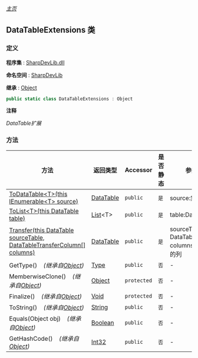 ###### [主页](./Index.md "主页")

## DataTableExtensions 类

### 定义

**程序集** : [SharpDevLib.dll](./SharpDevLib.assembly.md "SharpDevLib.dll")

**命名空间** : [SharpDevLib](./SharpDevLib.namespace.md "SharpDevLib")

**继承** : [Object](https://learn.microsoft.com/en-us/dotnet/api/system.object "Object")

``` csharp
public static class DataTableExtensions : Object
```

**注释**

*DataTable扩展*


### 方法

|方法|返回类型|Accessor|是否静态|参数|
|---|---|---|---|---|
|[ToDataTable\<T\>(this IEnumerable\<T\> source)](./SharpDevLib.DataTableExtensions.ToDataTable.T.thisIEnumerable.T.md "ToDataTable<T>(this IEnumerable<T> source)")|[DataTable](https://learn.microsoft.com/en-us/dotnet/api/system.data.datatable "DataTable")|`public`|`是`|source:集合|
|[ToList\<T\>(this DataTable table)](./SharpDevLib.DataTableExtensions.ToList.T.thisDataTable.md "ToList<T>(this DataTable table)")|[List](https://learn.microsoft.com/en-us/dotnet/api/system.collections.generic.list-1 "List")\<T\>|`public`|`是`|table:DataTable|
|[Transfer(this DataTable sourceTable, DataTableTransferColumn[] columns)](./SharpDevLib.DataTableExtensions.Transfer.thisDataTable.DataTableTransferColumn.md "Transfer(this DataTable sourceTable, DataTableTransferColumn[] columns)")|[DataTable](https://learn.microsoft.com/en-us/dotnet/api/system.data.datatable "DataTable")|`public`|`是`|sourceTable:源DataTable<br>columns:要转换的列|
|GetType()&nbsp;&nbsp;&nbsp;&nbsp;*(继承自[Object](https://learn.microsoft.com/en-us/dotnet/api/system.object "Object"))*|[Type](https://learn.microsoft.com/en-us/dotnet/api/system.type "Type")|`public`|`否`|-|
|MemberwiseClone()&nbsp;&nbsp;&nbsp;&nbsp;*(继承自[Object](https://learn.microsoft.com/en-us/dotnet/api/system.object "Object"))*|[Object](https://learn.microsoft.com/en-us/dotnet/api/system.object "Object")|`protected`|`否`|-|
|Finalize()&nbsp;&nbsp;&nbsp;&nbsp;*(继承自[Object](https://learn.microsoft.com/en-us/dotnet/api/system.object "Object"))*|[Void](https://learn.microsoft.com/en-us/dotnet/api/system.void "Void")|`protected`|`否`|-|
|ToString()&nbsp;&nbsp;&nbsp;&nbsp;*(继承自[Object](https://learn.microsoft.com/en-us/dotnet/api/system.object "Object"))*|[String](https://learn.microsoft.com/en-us/dotnet/api/system.string "String")|`public`|`否`|-|
|Equals(Object obj)&nbsp;&nbsp;&nbsp;&nbsp;*(继承自[Object](https://learn.microsoft.com/en-us/dotnet/api/system.object "Object"))*|[Boolean](https://learn.microsoft.com/en-us/dotnet/api/system.boolean "Boolean")|`public`|`否`|-|
|GetHashCode()&nbsp;&nbsp;&nbsp;&nbsp;*(继承自[Object](https://learn.microsoft.com/en-us/dotnet/api/system.object "Object"))*|[Int32](https://learn.microsoft.com/en-us/dotnet/api/system.int32 "Int32")|`public`|`否`|-|


